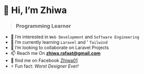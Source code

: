 # 👋 Hi, I’m **Zhiwa** 
> ### Programming Learner

- 👀 I’m interested in `Web Development` and `Software Engineering`
- 🌱 I’m currently learning `Laravel` and '
`Tailwind`
- 💞️ I’m looking to collaborate on Laravel Projects
- 📫 Reach me On **zhiwa.rafaat@gmail.com**
- 📲 find me on Facebook [Zhiwa01](https://www.instagram.com/zhiwa01?igsh=bDV4NjNiZzg3M2Zo)
- ⚡ Fun fact: *Worst Designer Ever!*

<!---
Zhiwa01/Zhiwa01 is a ✨ special ✨ repository because its `README.md` (this file) appears on your GitHub profile.
You can click the Preview link to take a look at your changes.
--->
